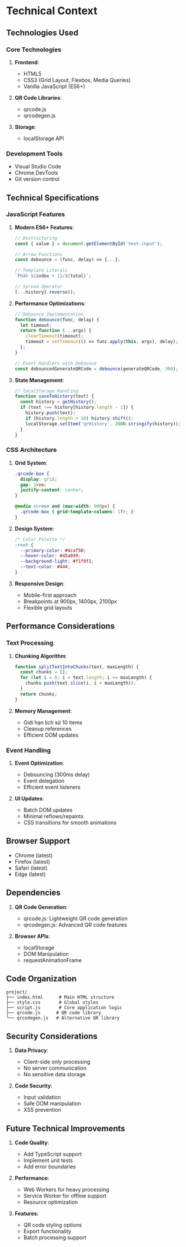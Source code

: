 # Technical Context

## Technologies Used

### Core Technologies
1. **Frontend**:
   - HTML5
   - CSS3 (Grid Layout, Flexbox, Media Queries)
   - Vanilla JavaScript (ES6+)

2. **QR Code Libraries**:
   - qrcode.js
   - qrcodegen.js

3. **Storage**:
   - localStorage API

### Development Tools
- Visual Studio Code
- Chrome DevTools
- Git version control

## Technical Specifications

### JavaScript Features
1. **Modern ES6+ Features**:
   ```javascript
   // Destructuring
   const { value } = document.getElementById('text-input');

   // Arrow Functions
   const debounce = (func, delay) => {...};

   // Template Literals
   `Phần ${index + 1}/${total}`;

   // Spread Operator
   [...history].reverse();
   ```

2. **Performance Optimizations**:
   ```javascript
   // Debounce Implementation
   function debounce(func, delay) {
     let timeout;
     return function (...args) {
       clearTimeout(timeout);
       timeout = setTimeout(() => func.apply(this, args), delay);
     };
   }

   // Event Handlers with Debounce
   const debouncedGenerateQRCode = debounce(generateQRCode, 300);
   ```

3. **State Management**:
   ```javascript
   // localStorage Handling
   function saveToHistory(text) {
     const history = getHistory();
     if (text !== history[history.length - 1]) {
       history.push(text);
       if (history.length > 10) history.shift();
       localStorage.setItem('qrHistory', JSON.stringify(history));
     }
   }
   ```

### CSS Architecture
1. **Grid System**:
   ```css
   .qrcode-box {
     display: grid;
     gap: 3rem;
     justify-content: center;
   }

   @media screen and (max-width: 900px) {
     .qrcode-box { grid-template-columns: 1fr; }
   }
   ```

2. **Design System**:
   ```css
   /* Color Palette */
   :root {
     --primary-color: #4caf50;
     --hover-color: #45a049;
     --background-light: #f1f8f1;
     --text-color: #444;
   }
   ```

3. **Responsive Design**:
   - Mobile-first approach
   - Breakpoints at 900px, 1400px, 2100px
   - Flexible grid layouts

## Performance Considerations

### Text Processing
1. **Chunking Algorithm**:
   ```javascript
   function splitTextIntoChunks(text, maxLength) {
     const chunks = [];
     for (let i = 0; i < text.length; i += maxLength) {
       chunks.push(text.slice(i, i + maxLength));
     }
     return chunks;
   }
   ```

2. **Memory Management**:
   - Giới hạn lịch sử 10 items
   - Cleanup references
   - Efficient DOM updates

### Event Handling
1. **Event Optimization**:
   - Debouncing (300ms delay)
   - Event delegation
   - Efficient event listeners

2. **UI Updates**:
   - Batch DOM updates
   - Minimal reflows/repaints
   - CSS transitions for smooth animations

## Browser Support
- Chrome (latest)
- Firefox (latest)
- Safari (latest)
- Edge (latest)

## Dependencies
1. **QR Code Generation**:
   - qrcode.js: Lightweight QR code generation
   - qrcodegen.js: Advanced QR code features

2. **Browser APIs**:
   - localStorage
   - DOM Manipulation
   - requestAnimationFrame

## Code Organization
```
project/
├── index.html      # Main HTML structure
├── style.css       # Global styles
├── script.js       # Core application logic
├── qrcode.js      # QR code library
└── qrcodegen.js   # Alternative QR library
```

## Security Considerations
1. **Data Privacy**:
   - Client-side only processing
   - No server communication
   - No sensitive data storage

2. **Code Security**:
   - Input validation
   - Safe DOM manipulation
   - XSS prevention

## Future Technical Improvements
1. **Code Quality**:
   - Add TypeScript support
   - Implement unit tests
   - Add error boundaries

2. **Performance**:
   - Web Workers for heavy processing
   - Service Worker for offline support
   - Resource optimization

3. **Features**:
   - QR code styling options
   - Export functionality
   - Batch processing support
